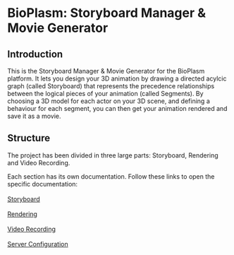 # BioPlasm: Storyboard Manager & Movie Generator

## Introduction

This is the Storyboard Manager & Movie Generator for the BioPlasm platform. It lets you design your 3D animation by drawing a directed acylcic graph (called Storyboard) that represents the precedence relationships between the logical pieces of your animation (called Segments). By choosing a 3D model for each actor on your 3D scene, and defining a behaviour for each segment, you can then get your animation rendered and save it as a movie.

## Structure
The project has been divided in three large parts: Storyboard, Rendering and Video Recording.

Each section has its own documentation. Follow these links to open the specific documentation:
<br /><br />
[Storyboard](docs/Storyboard.md)<br /><br />
[Rendering](docs/Rendering.md)<br /><br />
[Video Recording](docs/VideoRecording.md)<br /><br />
[Server Configuration](docs/ServerConfiguration.md)
